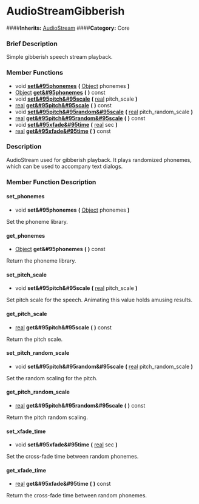 #  AudioStreamGibberish  
####**Inherits:** [AudioStream](class_audiostream)
####**Category:** Core

###  Brief Description  
Simple gibberish speech stream playback.

###  Member Functions 
  * void  **[set&#95phonemes](#set_phonemes)**  **(** [Object](class_object) phonemes  **)**
  * [Object](class_object)  **[get&#95phonemes](#get_phonemes)**  **(** **)** const
  * void  **[set&#95pitch&#95scale](#set_pitch_scale)**  **(** [real](class_real) pitch_scale  **)**
  * [real](class_real)  **[get&#95pitch&#95scale](#get_pitch_scale)**  **(** **)** const
  * void  **[set&#95pitch&#95random&#95scale](#set_pitch_random_scale)**  **(** [real](class_real) pitch_random_scale  **)**
  * [real](class_real)  **[get&#95pitch&#95random&#95scale](#get_pitch_random_scale)**  **(** **)** const
  * void  **[set&#95xfade&#95time](#set_xfade_time)**  **(** [real](class_real) sec  **)**
  * [real](class_real)  **[get&#95xfade&#95time](#get_xfade_time)**  **(** **)** const

###  Description  
AudioStream used for gibberish playback. It plays randomized phonemes, which can be used to accompany text dialogs.

###  Member Function Description  

#### <a name="set_phonemes">set_phonemes</a>
  * void  **set&#95phonemes**  **(** [Object](class_object) phonemes  **)**

Set the phoneme library.

#### <a name="get_phonemes">get_phonemes</a>
  * [Object](class_object)  **get&#95phonemes**  **(** **)** const

Return the phoneme library.

#### <a name="set_pitch_scale">set_pitch_scale</a>
  * void  **set&#95pitch&#95scale**  **(** [real](class_real) pitch_scale  **)**

Set pitch scale for the speech. Animating this value holds amusing results.

#### <a name="get_pitch_scale">get_pitch_scale</a>
  * [real](class_real)  **get&#95pitch&#95scale**  **(** **)** const

Return the pitch scale.

#### <a name="set_pitch_random_scale">set_pitch_random_scale</a>
  * void  **set&#95pitch&#95random&#95scale**  **(** [real](class_real) pitch_random_scale  **)**

Set the random scaling for the pitch.

#### <a name="get_pitch_random_scale">get_pitch_random_scale</a>
  * [real](class_real)  **get&#95pitch&#95random&#95scale**  **(** **)** const

Return the pitch random scaling.

#### <a name="set_xfade_time">set_xfade_time</a>
  * void  **set&#95xfade&#95time**  **(** [real](class_real) sec  **)**

Set the cross-fade time between random phonemes.

#### <a name="get_xfade_time">get_xfade_time</a>
  * [real](class_real)  **get&#95xfade&#95time**  **(** **)** const

Return the cross-fade time between random phonemes.

